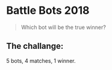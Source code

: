 # Battle Bots 2018
> Which bot will be the true winner?

## The challange:

5 bots, 4 matches, 1 winner.
